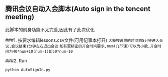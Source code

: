 ## 腾讯会议自动入会脚本(Auto sign in the tencent meeting)
此脚本的前身功能不太完善,因此有了此次优化



###1. 按要求编辑lessons.csv文件(可用记事本打开)
`大概按设置的时间前5分钟进入会议,会议结束1分钟左右退出会议`
`如有更精密的开会时间要求,num(几节课)可以为小数,开会时间为40*num+10(num-1)即50*num-10`

###2. Run

`python AutoSignIn.py`

